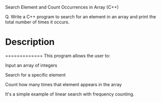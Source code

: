 Search Element and Count Occurrences in Array (C++)

Q. Write a C++ program to search for an element in an array and print the total number of times it occurs.



# Description
=============
This program allows the user to:

Input an array of integers

Search for a specific element

Count how many times that element appears in the array

It's a simple example of linear search with frequency counting.
